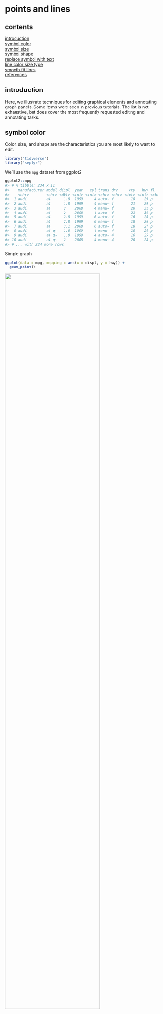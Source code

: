 points and lines
================

## contents

[introduction](#introduction)  
[symbol color](#symbol-color)  
[symbol size](#symbol-size)  
[symbol shape](#symbol-shape)  
[replace symbol with text](#replace-symbol-with-text)  
[line color size type](#line-color-size-type)  
[smooth fit lines](#smooth-fit-lines)  
[references](#references)

## introduction

Here, we illustrate techniques for editing graphical elements and
annotating graph panels. Some items were seen in previous tutorials. The
list is not exhaustive, but does cover the most frequently requested
editing and annotating tasks.

## symbol color

Color, size, and shape are the characteristics you are most likely to
want to edit.

``` r
library("tidyverse")
library("seplyr")
```

We’ll use the `mpg` dataset from ggplot2

``` r
ggplot2::mpg
#> # A tibble: 234 x 11
#>    manufacturer model displ  year   cyl trans drv     cty   hwy fl    class
#>    <chr>        <chr> <dbl> <int> <int> <chr> <chr> <int> <int> <chr> <chr>
#>  1 audi         a4      1.8  1999     4 auto~ f        18    29 p     comp~
#>  2 audi         a4      1.8  1999     4 manu~ f        21    29 p     comp~
#>  3 audi         a4      2    2008     4 manu~ f        20    31 p     comp~
#>  4 audi         a4      2    2008     4 auto~ f        21    30 p     comp~
#>  5 audi         a4      2.8  1999     6 auto~ f        16    26 p     comp~
#>  6 audi         a4      2.8  1999     6 manu~ f        18    26 p     comp~
#>  7 audi         a4      3.1  2008     6 auto~ f        18    27 p     comp~
#>  8 audi         a4 q~   1.8  1999     4 manu~ 4        18    26 p     comp~
#>  9 audi         a4 q~   1.8  1999     4 auto~ 4        16    25 p     comp~
#> 10 audi         a4 q~   2    2008     4 manu~ 4        20    28 p     comp~
#> # ... with 224 more rows
```

Simple graph

``` r
ggplot(data = mpg, mapping = aes(x = displ, y = hwy)) + 
  geom_point()
```

<img src="images/cm212-unnamed-chunk-4-1.png" width="78.75%" />

If we want all the dots the same color, we change color in the geom.

``` r
ggplot(data = mpg, mapping = aes(x = displ, y = hwy)) + 
  geom_point(color = rcb("mid_BG"))
```

<img src="images/cm212-unnamed-chunk-5-1.png" width="78.75%" />

If we use color to distinguish between cars with different class, we
assign the color in the `aes()`.

``` r
# how many in each class?
mpg %>% count(class)
#> # A tibble: 7 x 2
#>   class          n
#>   <chr>      <int>
#> 1 2seater        5
#> 2 compact       47
#> 3 midsize       41
#> 4 minivan       11
#> 5 pickup        33
#> 6 subcompact    35
#> 7 suv           62

# let's omit the 2seater
mpg <- mpg %>% 
    filter(class != "2seater")

# graph
ggplot(data = mpg, mapping = aes(x = displ, y = hwy, color = class)) + 
  geom_point()
```

<img src="images/cm212-unnamed-chunk-6-1.png" width="78.75%" />

To change these colors, we add

``` r
my_color <- c(rcb("dark_BG"), rcb("mid_BG"), rcb("light_BG"), rcb("light_Br"), rcb("mid_Br"), rcb("dark_Br"))

ggplot(data = mpg, mapping = aes(x = displ, y = hwy, color = class)) + 
  geom_point() +
    scale_color_manual(values = my_color)
```

<img src="images/cm212-unnamed-chunk-7-1.png" width="78.75%" />

The classes should be ordered, so I convert class to a factor ordered by
hwy.

``` r
mpg  <-  mpg %>% 
    mutate(class = fct_reorder(class, hwy, mean))

ggplot(data = mpg, mapping = aes(x = displ, y = hwy, color = class)) + 
  geom_point() +
    scale_color_manual(values = my_color)
```

<img src="images/cm212-unnamed-chunk-8-1.png" width="78.75%" />

I want the colors assigned in the reverse order so that green represents
the best mileage and brown the worst.

``` r
my_color <- rev(my_color)

ggplot(data = mpg, mapping = aes(x = displ, y = hwy, color = class)) + 
  geom_point() +
    scale_color_manual(values = my_color)
```

<img src="images/cm212-unnamed-chunk-9-1.png" width="78.75%" />

And I want the order of the legend reversed

``` r
ggplot(data = mpg, mapping = aes(x = displ, y = hwy, color = class)) + 
  geom_point() +
    scale_color_manual(values = my_color) +
    guides(color = guide_legend(reverse = TRUE))
```

<img src="images/cm212-unnamed-chunk-10-1.png" width="78.75%" />

If we facet the graph on the same variable, the assigned colors remain

``` r
ggplot(data = mpg, mapping = aes(x = displ, y = hwy, color = class)) + 
  geom_point() +
    scale_color_manual(values = my_color) +
    guides(color = guide_legend(reverse = TRUE)) +
    facet_wrap(vars(class), as.table = FALSE)
```

<img src="images/cm212-unnamed-chunk-11-1.png" width="78.75%" />

If we facet on a different arable, the assigned colors remain.

``` r
mpg <- mpg %>% 
    filter(cyl != 5) %>% 
    mutate(cyl = fct_reorder(factor(cyl), hwy, mean)) 

p <- ggplot(data = mpg, mapping = aes(x = displ, y = hwy, color = class)) + 
  geom_point() +
    scale_color_manual(values = my_color) +
    guides(color = guide_legend(reverse = TRUE)) +
    facet_wrap(vars(cyl), as.table = FALSE) 
p
```

<img src="images/cm212-unnamed-chunk-12-1.png" width="78.75%" />

## symbol size

To uniformly change the size of all data markers, use size in the geom.
Here, I use `set.seed()` so that the random jittering is fixed.

``` r
set.seed(20190507)
ggplot(data = mpg, mapping = aes(x = displ, y = hwy)) + 
  geom_jitter(size = 3, alpha = 0.3)
```

<img src="images/cm212-unnamed-chunk-14-1.png" width="78.75%" />

Likewise, in the faceted graph,

``` r
p <- p +
    geom_jitter(size = 3)
p
```

<img src="images/cm212-unnamed-chunk-15-1.png" width="78.75%" />

If size is assigned to a variable, we assign it in the `aes()`. Size can
be assigned to a continuous variable, as shown here,

``` r
mpg <- mpg %>% 
    mutate(manufacturer = fct_reorder(factor(manufacturer), hwy, mean)) 

ggplot(data = mpg, mapping = aes(x = hwy, y = manufacturer, size = displ))+
    geom_point(color = rcb("mid_BG"))
```

<img src="images/cm212-unnamed-chunk-16-1.png" width="78.75%" />

Plotting size and color in `aes()` produces two legends

``` r
ggplot(data = mpg, mapping = aes(x = hwy, y = manufacturer, size = displ, color = class))+
    geom_point() +
    scale_color_manual(values = my_color) +
    guides(color = guide_legend(reverse = TRUE))
```

<img src="images/cm212-unnamed-chunk-17-1.png" width="78.75%" />

In this case, I’d like to increase the symbol size in the legend

``` r
ggplot(data = mpg, mapping = aes(x = hwy, y = manufacturer, size = displ, color = class))+
    geom_point() +
    scale_color_manual(values = my_color) +
    guides(color = guide_legend(reverse = TRUE, override.aes = list(size = 4)))
```

<img src="images/cm212-unnamed-chunk-18-1.png" width="78.75%" />

## symbol shape

The 26 conventional R symbol shapes are these. Numbers 21–25 have both a
color (border) and fill attribute.

<img src="images/cm212-unnamed-chunk-20-1.png" width="78.75%" />

Like color, shape can be assigned to all the symbols in the geom

``` r
set.seed(20190507)
ggplot(data = mpg, mapping = aes(x = displ, y = hwy)) + 
  geom_jitter(shape = 5)
```

<img src="images/cm212-unnamed-chunk-21-1.png" width="78.75%" />

Like color, different shapes are used if mapped to a variable using
`aes()`.

``` r
ggplot(data = mpg, mapping = aes(x = hwy, y = manufacturer, shape = class))+
    geom_jitter(size = 2, alpha = 0.5, width = 1, height = 0) +
    guides(shape = guide_legend(reverse = TRUE, override.aes = list(size = 2.5)))
```

<img src="images/cm212-unnamed-chunk-22-1.png" width="78.75%" />

We can specify the shapes we want with `scale_shape_manual()`

``` r
my_shape <- c(17, 16, 15, 2, 1, 0)

ggplot(data = mpg, mapping = aes(x = hwy, y = manufacturer, shape = class))+
    geom_jitter(size = 2, alpha = 0.5, width = 1, height = 0) +
    guides(shape = guide_legend(reverse = TRUE, override.aes = list(size = 2.5))) +
  scale_shape_manual(values = my_shape)
```

<img src="images/cm212-unnamed-chunk-23-1.png" width="78.75%" />

And we can combine color and shape, but we get two legends,

``` r
ggplot(data = mpg, mapping = aes(x = hwy, y = manufacturer, shape = class, color = class))+
    geom_jitter(size = 2, width = 1, height = 0) +
    guides(shape = guide_legend(reverse = TRUE, override.aes = list(size = 2.5))) +
  scale_shape_manual(values = my_shape) +
    scale_color_manual(values = my_color)
```

<img src="images/cm212-unnamed-chunk-24-1.png" width="78.75%" />

We can add color to the shape guide and omit the color-only legend.

``` r
ggplot(data = mpg, mapping = aes(x = hwy, y = manufacturer, 
                                                                 shape = class, 
                                                                 color = class)) +
    geom_jitter(size = 2, width = 1, height = 0) +
    guides(shape = guide_legend(reverse = TRUE, 
                                                            override.aes = list(size = 2.5, color = my_color)), 
                 color = "none") +
  scale_shape_manual(values = my_shape) +
    scale_color_manual(values = my_color)
```

<img src="images/cm212-unnamed-chunk-25-1.png" width="78.75%" />

## replace symbol with text

You can use text that is already in the data frame, for example, the
number of cylinders is a factor

``` r
unique(mpg$cyl)
#> [1] 4 6 8
#> Levels: 8 6 4
```

Because cyl is a variable, we assign it to `label` in `aers()` and use
`geom_text()`

``` r
ggplot(data = mpg, mapping = aes(x = displ, y = hwy, label = cyl, color = cyl)) + 
  geom_text(size = 3) +
    scale_color_manual(values = my_color[c(1, 4, 5)]) +
    guides(color = guide_legend(reverse = TRUE)) +
    facet_wrap(vars(class), as.table = FALSE)
```

<img src="images/cm212-unnamed-chunk-27-1.png" width="78.75%" />

Or you can add a column with a text variable.

## line color size type

Editing lines is similar to editing symbols. The main difference is that
we use `geom_line()` instead of `geom_point()` and that “linetype” has 7
levels,

<img src="images/cm212-unnamed-chunk-29-1.png" width="78.75%" />

I’ll use the `UKLungDeaths` dataset in base R for three time series
giving the monthly deaths from bronchitis, emphysema, and asthma in the
UK, 1974–1979, males (`mdeaths`), females (`fdeaths`), and total
(`ldeaths`).

I use the tsbox package to convert the Time Series data format to a tidy
data frame.

``` r
library("tsbox")

# collect the time series
collected_ts <- ts_c(mdeaths, fdeaths, ldeaths)

# convert to data frame 
df <- ts_df(collected_ts)

# then to a tibble
df <- as_tibble(df)

df
#> # A tibble: 216 x 3
#>    id      time       value
#>    <chr>   <date>     <dbl>
#>  1 mdeaths 1974-01-01  2134
#>  2 mdeaths 1974-02-01  1863
#>  3 mdeaths 1974-03-01  1877
#>  4 mdeaths 1974-04-01  1877
#>  5 mdeaths 1974-05-01  1492
#>  6 mdeaths 1974-06-01  1249
#>  7 mdeaths 1974-07-01  1280
#>  8 mdeaths 1974-08-01  1131
#>  9 mdeaths 1974-09-01  1209
#> 10 mdeaths 1974-10-01  1492
#> # ... with 206 more rows
```

Distinguish by color. First, convert the id to a factor and order it.

``` r
df <- df %>% 
    mutate(id = fct_reorder(id, value))

ggplot(data = df, mapping = aes(x = time, y = value, color = id)) +
    geom_line() +
    guides(color = guide_legend(reverse = TRUE))
```

<img src="images/cm212-unnamed-chunk-31-1.png" width="78.75%" />

Distinguish by line type

``` r
ggplot(data = df, mapping = aes(x = time, y = value, linetype = id)) +
    geom_line() +
    guides(linetype = guide_legend(reverse = TRUE))
```

<img src="images/cm212-unnamed-chunk-32-1.png" width="78.75%" />

Again, if we want to apply the same attributes to all lines, we do it in
the geom.

``` r
ggplot(data = df, mapping = aes(x = time, y = value, linetype = id)) +
    geom_line(color = rcb("dark_BG"), size = 1) +
    guides(linetype = guide_legend(reverse = TRUE))
```

<img src="images/cm212-unnamed-chunk-33-1.png" width="78.75%" />

And multiple attributes can be assigned is `aes()`.

``` r
ggplot(data = df, mapping = aes(x = time, y = value, linetype = id, color = id)) +
    geom_line(size = 1) +
    guides(color = guide_legend(reverse = TRUE), 
                 linetype = "none")
```

<img src="images/cm212-unnamed-chunk-34-1.png" width="78.75%" />

And colors can be manually assigned,

``` r
ggplot(data = df, mapping = aes(x = time, y = value, linetype = id, color = id)) +
    geom_line(size = 1) +
    scale_color_manual(values = my_color[c(4, 5, 2)]) +
    guides(color = guide_legend(reverse = TRUE), 
                 linetype = "none")
```

<img src="images/cm212-unnamed-chunk-35-1.png" width="78.75%" />

Facets,

``` r
ggplot(data = df, mapping = aes(x = time, y = value)) +
    geom_line(size = 1, color = rcb("dark_BG")) +
    facet_wrap(vars(id), as.table = FALSE, ncol = 3)
```

<img src="images/cm212-unnamed-chunk-36-1.png" width="78.75%" />

<br> <a href="#top">▲ top of page</a>

## smooth fit lines

The most common fits are linear and loess.

A linear fit. Generally, plot the smooth curve first, then the symbols,
so that the line does not obscure the data.

``` r
ggplot(data = mpg, mapping = aes(x = displ, y = hwy)) + 
    geom_smooth(method = "lm") +
    geom_jitter(size = 2, alpha = 0.5) 
```

<img src="images/cm212-unnamed-chunk-38-1.png" width="78.75%" />

Omit the confidence interval with `se = FALSE`

``` r
ggplot(data = mpg, mapping = aes(x = displ, y = hwy)) + 
    geom_smooth(method = "lm", se = FALSE) +
    geom_jitter(size = 2, alpha = 0.5) 
```

<img src="images/cm212-unnamed-chunk-39-1.png" width="78.75%" />

Size, linetype, and color,

``` r
ggplot(data = mpg, mapping = aes(x = displ, y = hwy)) + 
    geom_smooth(method = "lm", se = FALSE, size = 0.5, linetype = 2, color = rcb("dark_BG")) +
      geom_jitter(size = 2, alpha = 0.5)
```

<img src="images/cm212-unnamed-chunk-40-1.png" width="78.75%" />

Loess

``` r
ggplot(data = mpg, mapping = aes(x = displ, y = hwy)) + 
    geom_smooth(method = "loess", se = FALSE) +
      geom_jitter(size = 2, alpha = 0.5)
```

<img src="images/cm212-unnamed-chunk-41-1.png" width="78.75%" />

Control the amount of smoothing with `span`. Smaller numbers produce
wigglier lines.

``` r
ggplot(data = mpg, mapping = aes(x = displ, y = hwy)) + 
    geom_smooth(method = "loess", se = FALSE, span = 0.3) +
      geom_jitter(size = 2, alpha = 0.5)
```

<img src="images/cm212-unnamed-chunk-42-1.png" width="78.75%" />

Larger `span` produces smoother lines.

``` r
ggplot(data = mpg, mapping = aes(x = displ, y = hwy)) + 
    geom_smooth(method = "loess", se = FALSE, span = 0.9) +
      geom_jitter(size = 2, alpha = 0.5)
```

<img src="images/cm212-unnamed-chunk-43-1.png" width="78.75%" />

Facets with unique smooth fits in each

``` r
ggplot(data = mpg, mapping = aes(x = displ, y = hwy, color = class)) + 
    geom_smooth(method = "loess", se = FALSE, smooth = 1) +
  geom_point() +
    scale_color_manual(values = my_color) +
    guides(color = guide_legend(reverse = TRUE)) +
    facet_wrap(vars(class), as.table = FALSE)
```

<img src="images/cm212-unnamed-chunk-44-1.png" width="78.75%" />

You can also fit to a function such as a polynomial. Color can be
assigned to override

``` r
ggplot(data = mpg, mapping = aes(x = displ, y = hwy, color = class)) + 
    geom_smooth(method = "lm", formula = y ~ poly(x, 2), se = FALSE, color = "black", size = 0.5) +
  geom_point() +
    scale_color_manual(values = my_color) +
    guides(color = guide_legend(reverse = TRUE)) +
    facet_wrap(vars(class), as.table = FALSE)
```

<img src="images/cm212-unnamed-chunk-45-1.png" width="78.75%" />

## references

<div id="refs">

<div id="ref-Wickham+Grolemund:2017">

Wickham H and Grolemund G (2017) *R for Data Science.* O’Reilly Media,
Inc., Sebastopol, CA <https://r4ds.had.co.nz/>

</div>

</div>

***
<a href="#top">&#9650; top of page</a>    
[&#9665; calendar](../README.md#calendar)    
[&#9665; index](../README.md#index)
